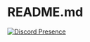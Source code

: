 # README.md

[![Discord Presence](https://lanyard-profile-readme.vercel.app/api/666732305037000726)](https://discord.com/users/666732305037000726)
